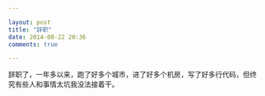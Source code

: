 ```yaml
---

layout: post
title: "辞职"
date: 2014-08-22 20:36
comments: true

---
```

辞职了，一年多以来，跑了好多个城市，进了好多个机房，写了好多行代码，但终究有些人和事情太坑我没法接着干。